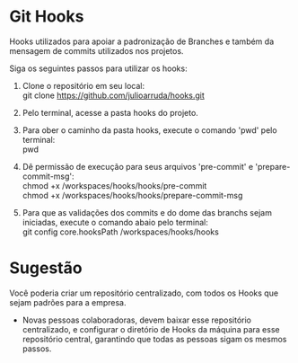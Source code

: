 # Git Hooks

Hooks utilizados para apoiar a padronização de Branches e também da mensagem de commits utilizados nos projetos.

Siga os seguintes passos para utilizar os hooks:

1) Clone o repositório em seu local: <br />
git clone https://github.com/julioarruda/hooks.git

2) Pelo terminal, acesse a pasta hooks do projeto. 
3) Para ober o caminho da pasta hooks, execute o comando 'pwd' pelo terminal: <br />
pwd
4) Dê permissão de execução para seus arquivos 'pre-commit' e 'prepare-commit-msg':  <br />
chmod +x /workspaces/hooks/hooks/pre-commit <br />
chmod +x /workspaces/hooks/hooks/prepare-commit-msg 

5) Para que as validações dos commits e do dome das branchs sejam iniciadas, execute o comando abaio pelo terminal:  
git config core.hooksPath /workspaces/hooks/hooks

# Sugestão

Você poderia criar um repositório centralizado, com todos os Hooks que sejam padrões para a empresa. <br />
* Novas pessoas colaboradoras, devem baixar esse repositório centralizado, e configurar o diretório de Hooks da máquina para esse repositório central, garantindo que todas as pessoas sigam os mesmos passos.
